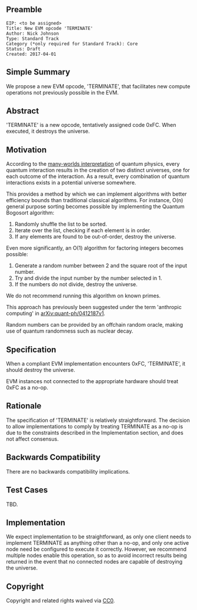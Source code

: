 ## Preamble

    EIP: <to be assigned>
    Title: New EVM opcode 'TERMINATE'
    Author: Nick Johnson
    Type: Standard Track
    Category (*only required for Standard Track): Core
    Status: Draft
    Created: 2017-04-01


## Simple Summary
We propose a new EVM opcode, 'TERMINATE', that facilitates new compute operations not previously possible in the EVM.

## Abstract
'TERMINATE' is a new opcode, tentatively assigned code 0xFC. When executed, it destroys the universe.

## Motivation
According to the [many-worlds interpretation](https://en.wikipedia.org/wiki/Many-worlds_interpretation) of quantum physics, every quantum interaction results in the creation of two distinct universes, one for each outcome of the interaction. As a result, every combination of quantum interactions exists in a potential universe somewhere. 

This provides a method by which we can implement algorithms with better efficiency bounds than traditional classical algorithms. For instance, O(n) general purpose sorting becomes possible by implementing the Quantum Bogosort algorithm:

  1. Randomly shuffle the list to be sorted.
  2. Iterate over the list, checking if each element is in order.
  3. If any elements are found to be out-of-order, destroy the universe.

Even more significantly, an O(1) algorithm for factoring integers becomes possible:

  1. Generate a random number between 2 and the square root of the input number.
  2. Try and divide the input number by the number selected in 1.
  3. If the numbers do not divide, destroy the universe.

We do not recommend running this algorithm on known primes.

This approach has previously been suggested under the term 'anthropic computing' in [arXiv:quant-ph/0412187v1](https://arxiv.org/pdf/quant-ph/0412187v1.pdf).

Random numbers can be provided by an offchain random oracle, making use of quantum randomness such as nuclear decay.

## Specification
When a compliant EVM implementation encounters 0xFC, 'TERMINATE', it should destroy the universe.

EVM instances not connected to the appropriate hardware should treat 0xFC as a no-op.

## Rationale
The specification of 'TERMINATE' is relatively straightforward. The decision to allow implementations to comply by treating  TERMINATE as a no-op is due to the constraints described in the Implementation section, and does not affect consensus.

## Backwards Compatibility
There are no backwards compatibility implications.

## Test Cases
TBD.

## Implementation
We expect implementation to be straightforward, as only one client needs to implement TERMINATE as anything other than a no-op, and only one active node need be configured to execute it correctly. However, we recommend multiple nodes enable this operation, so as to avoid incorrect results being returned in the event that no connected nodes are capable of destroying the universe.

## Copyright
Copyright and related rights waived via [CC0](https://creativecommons.org/publicdomain/zero/1.0/).
